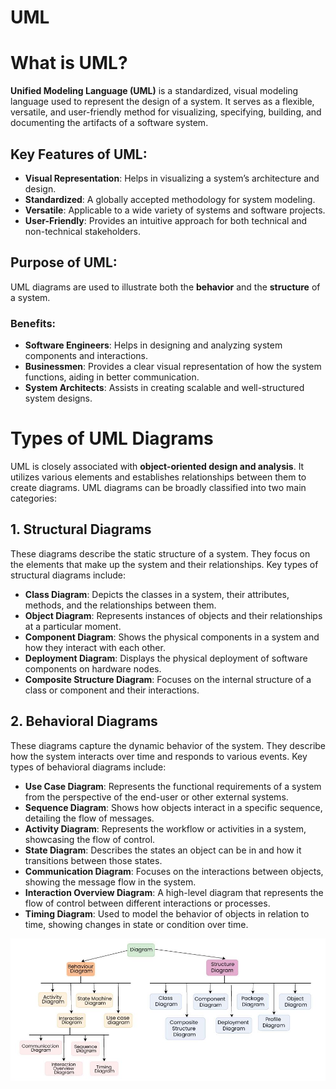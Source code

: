 # UML

# What is UML?

**Unified Modeling Language (UML)** is a standardized, visual modeling language used to represent the design of a system. It serves as a flexible, versatile, and user-friendly method for visualizing, specifying, building, and documenting the artifacts of a software system.

## Key Features of UML:
- **Visual Representation**: Helps in visualizing a system’s architecture and design.
- **Standardized**: A globally accepted methodology for system modeling.
- **Versatile**: Applicable to a wide variety of systems and software projects.
- **User-Friendly**: Provides an intuitive approach for both technical and non-technical stakeholders.

## Purpose of UML:
UML diagrams are used to illustrate both the **behavior** and the **structure** of a system. 

### Benefits:
- **Software Engineers**: Helps in designing and analyzing system components and interactions.
- **Businessmen**: Provides a clear visual representation of how the system functions, aiding in better communication.
- **System Architects**: Assists in creating scalable and well-structured system designs.

# Types of UML Diagrams

UML is closely associated with **object-oriented design and analysis**. It utilizes various elements and establishes relationships between them to create diagrams. UML diagrams can be broadly classified into two main categories:

## 1. **Structural Diagrams**
These diagrams describe the static structure of a system. They focus on the elements that make up the system and their relationships. Key types of structural diagrams include:

- **Class Diagram**: Depicts the classes in a system, their attributes, methods, and the relationships between them.
- **Object Diagram**: Represents instances of objects and their relationships at a particular moment.
- **Component Diagram**: Shows the physical components in a system and how they interact with each other.
- **Deployment Diagram**: Displays the physical deployment of software components on hardware nodes.
- **Composite Structure Diagram**: Focuses on the internal structure of a class or component and their interactions.

## 2. **Behavioral Diagrams**
These diagrams capture the dynamic behavior of the system. They describe how the system interacts over time and responds to various events. Key types of behavioral diagrams include:

- **Use Case Diagram**: Represents the functional requirements of a system from the perspective of the end-user or other external systems.
- **Sequence Diagram**: Shows how objects interact in a specific sequence, detailing the flow of messages.
- **Activity Diagram**: Represents the workflow or activities in a system, showcasing the flow of control.
- **State Diagram**: Describes the states an object can be in and how it transitions between those states.
- **Communication Diagram**: Focuses on the interactions between objects, showing the message flow in the system.
- **Interaction Overview Diagram**: A high-level diagram that represents the flow of control between different interactions or processes.
- **Timing Diagram**: Used to model the behavior of objects in relation to time, showing changes in state or condition over time.

![Alt text](./UML-Diagrams.png)
